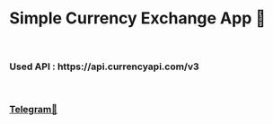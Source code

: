 <h1>Simple Currency Exchange App 💱</h1> 
<br>
<h3>Used API : https://api.currencyapi.com/v3</h3>
<br>
<h3> <a href="https://t.me/MRGHOST2007"> Telegram👻</a></h3>

